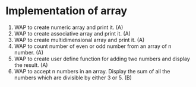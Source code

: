 # Implementation of array

1. WAP to create numeric array and print it. (A)
2. WAP to create associative array and print it. (A)
3. WAP to create multidimensional array and print it. (A)
4. WAP to count number of even or odd number from an array of n number. (A)
5. WAP to create user define function for adding two numbers and display the result. (A)
6. WAP to accept n numbers in an array. Display the sum of all the numbers which are divisible by either 3 or 5. (B)
